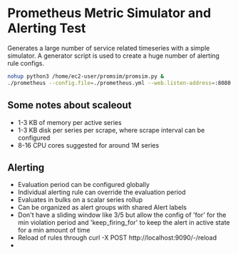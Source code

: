 # Prometheus Metric Simulator and Alerting Test

Generates a large number of service related timeseries with a simple simulator. A generator script is used to create a huge number of alerting rule configs.

```bash
nohup python3 /home/ec2-user/promsim/promsim.py &
./prometheus --config.file=./prometheus.yml --web.listen-address=:8080 &
```

## Some notes about scaleout

* 1-3 KB of memory per active series
* 1-3 KB disk per series per scrape, where scrape interval can be configured
* 8-16 CPU cores suggested for around 1M series

## Alerting

* Evaluation period can be configured globally
* Individual alerting rule can override the evaluation period
* Evaluates in bulks on a scalar series rollup
* Can be organized as alert groups with shared Alert labels
* Don't have a sliding window like 3/5 but allow the config of 'for' for the min violation period and 'keep_firing_for' to keep the alert in active state for a min amount of time
* Reload of rules through curl -X POST http://localhost:9090/-/reload
* 
